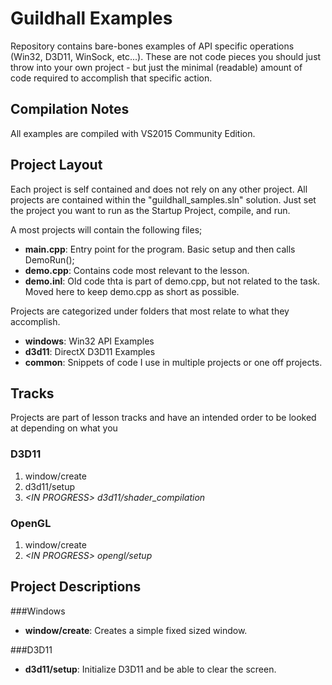 # Guildhall Examples
Repository contains bare-bones examples of API specific operations (Win32, D3D11, WinSock, etc...).  These are not code pieces you should just throw into your own project - but just the minimal (readable) amount of code required to accomplish that specific action.

## Compilation Notes
All examples are compiled with VS2015 Community Edition.

## Project Layout
Each project is self contained and does not rely on any other project.  All projects are contained within the "guildhall_samples.sln" solution.  Just set the project you want to run as the Startup Project, compile, and run.  

A most projects will contain the following files;
- __main.cpp__: Entry point for the program.  Basic setup and then calls DemoRun();
- __demo.cpp__: Contains code most relevant to the lesson.  
- __demo.inl__: Old code thta is part of demo.cpp, but not related to the task.  Moved here to keep demo.cpp as short as possible.

Projects are categorized under folders that most relate to what they accomplish.  
- __windows__: Win32 API Examples
- __d3d11__: DirectX D3D11 Examples
- __common__: Snippets of code I use in multiple projects or one off projects.

## Tracks
Projects are part of lesson tracks and have an intended order to be looked at depending on what you 

### D3D11 
1. window/create
2. d3d11/setup
3. _&lt;IN PROGRESS&gt; d3d11/shader_compilation_

### OpenGL
1. window/create
2. _&lt;IN PROGRESS&gt; opengl/setup_

## Project Descriptions
###Windows
- __window/create__: Creates a simple fixed sized window. 

###D3D11
- __d3d11/setup__: Initialize D3D11 and be able to clear the screen.
